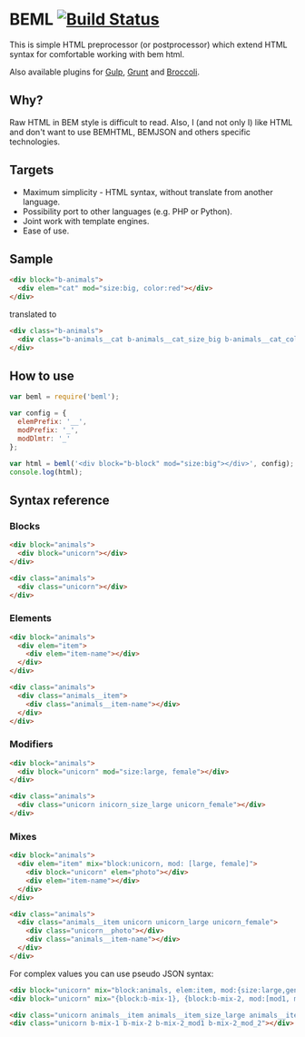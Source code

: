 # BEML [![Build Status][build]][build-link]

[build]: https://travis-ci.org/zenwalker/node-beml.png?branch=master
[build-link]: https://travis-ci.org/zenwalker/node-beml

This is simple HTML preprocessor (or postprocessor) which extend HTML syntax for
comfortable working with bem html.

Also available plugins for [Gulp](https://github.com/zenwalker/gulp-beml),
[Grunt](https://github.com/zenwalker/grunt-beml) and [Broccoli](https://github.com/Inzephirum/broccoli-beml).

## Why?

Raw HTML in BEM style is difficult to read. Also, I (and not only I) like HTML
and don't want to use BEMHTML, BEMJSON and others specific technologies.

## Targets

* Maximum simplicity - HTML syntax, without translate from another language.
* Possibility port to other languages (e.g. PHP or Python).
* Joint work with template engines.
* Ease of use.

## Sample

```html
<div block="b-animals">
  <div elem="cat" mod="size:big, color:red"></div>
</div>
```

translated to

```html
<div class="b-animals">
  <div class="b-animals__cat b-animals__cat_size_big b-animals__cat_color_red"></div>
</div>
```

## How to use

```javascript
var beml = require('beml');

var config = {
  elemPrefix: '__',
  modPrefix: '_',
  modDlmtr: '_'
};

var html = beml('<div block="b-block" mod="size:big"></div>', config);
console.log(html);
```

## Syntax reference

### Blocks

```html
<div block="animals">
  <div block="unicorn"></div>
</div>
```

```html
<div class="animals">
  <div class="unicorn"></div>
</div>
```

### Elements

```html
<div block="animals">
  <div elem="item">
    <div elem="item-name"></div>
  </div>
</div>
```

```html
<div class="animals">
  <div class="animals__item">
    <div class="animals__item-name"></div>
  </div>
</div>
```

### Modifiers

```html
<div block="animals">
  <div block="unicorn" mod="size:large, female"></div>
</div>
```

```html
<div class="animals">
  <div class="unicorn inicorn_size_large unicorn_female"></div>
</div>
```

### Mixes

```html
<div block="animals">
  <div elem="item" mix="block:unicorn, mod: [large, female]">
    <div block="unicorn" elem="photo"></div>
    <div elem="item-name"></div>
  </div>
</div>
```

```html
<div class="animals">
  <div class="animals__item unicorn unicorn_large unicorn_female">
    <div class="unicorn__photo"></div>
    <div class="animals__item-name"></div>
  </div>
</div>
```

For complex values you can use pseudo JSON syntax:

```html
<div block="unicorn" mix="block:animals, elem:item, mod:{size:large,gender:female}"></div>
<div block="unicorn" mix="{block:b-mix-1}, {block:b-mix-2, mod:[mod1, mod2]}"></div>
```

```html
<div class="unicorn animals__item animals__item_size_large animals__item_gender_female"></div>
<div class="unicorn b-mix-1 b-mix-2 b-mix-2_mod1 b-mix-2_mod_2"></div>
```
